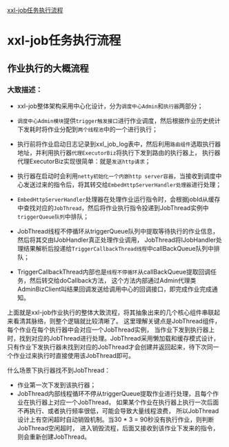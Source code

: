 
[xxl-job任务执行流程](https://juejin.cn/post/6938034809197297694)

# xxl-job任务执行流程

## 作业执行的大概流程



### 大致描述：

- xxl-job整体架构采用中心化设计，分为`调度中心Admin`和`执行器`两部分；

- `调度中心Admin模块`提供`trigger触发接口`进行作业调度，然后根据作业历史统计下发耗时将作业分配到`两个线程池`中的一个进行执行；

- 执行前将作业启动日志记录到xxl_job_log表中，然后利用`路由组件`选取执行器地址，并利用执行器`代理ExecutorBiz`将执行下发到路由的执行器上，
执行器代理ExecutorBiz实现很简单：就是`发送http请求`；

- 执行器在启动时会利用`netty初始化一个内嵌http server容器`，当接收到调度中心发送过来的指令后，将其转交给`EmbedHttpServerHandler处理器`进行处理；

- `EmbedHttpServerHandler`处理器在处理作业运行指令时，会根据jobId从缓存中查找对应的`JobThread`，然后将作业执行指令投递到JobThread实例中`triggerQueue队列`中排队；

- JobThread线程不停循环从triggerQueue队列中提取等待执行的作业信息，然后将其交由IJobHandler真正处理作业调用，
JobThread将IJobHandler处理结果解析后投递给`TriggerCallbackThread线程`中callBackQueue队列中排队；

- TriggerCallbackThread内部也是`线程不停循环`从callBackQueue提取回调任务，然后转交给doCallback方法，
这个方法内部通过Admin代理类AdminBizClient叫结果回调发送给调用中心的回调接口，即完成作业完成通知。

上面就是xxl-job作业执行的整体大致流程，将其抽象出来的几个核心组件串联起来看清其脉络，则整个逻辑就比较清晰了。
这里理解关键点是JobThread组件，每个作业在每个执行器中会对应一个JobThread实例，
当作业下发到执行器上时，找到对应的JobThread进行处理。JobThread采用懒加载和缓存模式设计，
只有作业下发执行器未找到对应的JobThread才会创建并返回起来，待下次同一个作业过来执行时直接使用该JobThread即可。

什么场景下执行器找不到JobThread：

- 作业第一次下发到该执行器；
- JobThread内部线程循环不停从triggerQueue提取作业进行处理，且每个作业在执行器上对应一个JobThread，
如果某个作业在执行器上执行一次后面不再执行、或者执行频率很低，可能会导致大量线程浪费，
所以JobThread设计上有空闲超时自动销毁机制。当30 * 3 = 90秒没有执行作业，则判断JobThread空闲超时，
进入销毁流程，后面又接收到该作业下发来的指令，则会重新创建JobThread。